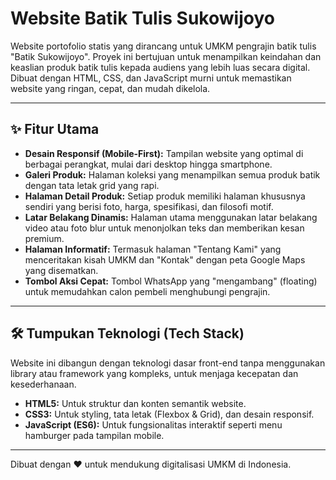 # Website Batik Tulis Sukowijoyo

Website portofolio statis yang dirancang untuk UMKM pengrajin batik tulis "Batik Sukowijoyo". Proyek ini bertujuan untuk menampilkan keindahan dan keaslian produk batik tulis kepada audiens yang lebih luas secara digital. Dibuat dengan HTML, CSS, dan JavaScript murni untuk memastikan website yang ringan, cepat, dan mudah dikelola.

---

## ✨ Fitur Utama

- **Desain Responsif (Mobile-First):** Tampilan website yang optimal di berbagai perangkat, mulai dari desktop hingga smartphone.
- **Galeri Produk:** Halaman koleksi yang menampilkan semua produk batik dengan tata letak grid yang rapi.
- **Halaman Detail Produk:** Setiap produk memiliki halaman khususnya sendiri yang berisi foto, harga, spesifikasi, dan filosofi motif.
- **Latar Belakang Dinamis:** Halaman utama menggunakan latar belakang video atau foto blur untuk menonjolkan teks dan memberikan kesan premium.
- **Halaman Informatif:** Termasuk halaman "Tentang Kami" yang menceritakan kisah UMKM dan "Kontak" dengan peta Google Maps yang disematkan.
- **Tombol Aksi Cepat:** Tombol WhatsApp yang "mengambang" (floating) untuk memudahkan calon pembeli menghubungi pengrajin.

---

## 🛠️ Tumpukan Teknologi (Tech Stack)

Website ini dibangun dengan teknologi dasar front-end tanpa menggunakan library atau framework yang kompleks, untuk menjaga kecepatan dan kesederhanaan.

- **HTML5:** Untuk struktur dan konten semantik website.
- **CSS3:** Untuk styling, tata letak (Flexbox & Grid), dan desain responsif.
- **JavaScript (ES6):** Untuk fungsionalitas interaktif seperti menu hamburger pada tampilan mobile.

---

Dibuat dengan ❤️ untuk mendukung digitalisasi UMKM di Indonesia.
